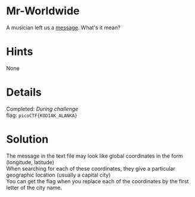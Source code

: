 # Mr-Worldwide
A musician left us a [message](https://2019shell1.picoctf.com/static/46e165b0a953075440f3a544fdb4cff1/message.txt). What's it mean?

# Hints
None

# Details
Completed: *During challenge*  
flag: `picoCTF{KODIAK_ALANKA}`

# Solution
The message in the text file may look like global coordinates in the form (longitude, latitude)  
When searching for each of these coordinates, they give a particular geographic location (usually a capital city)  
You can get the flag when you replace each of the coordinates by the first letter of the city name.
